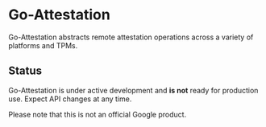 Go-Attestation
==============

Go-Attestation abstracts remote attestation operations across a variety of platforms
and TPMs.

## Status

Go-Attestation is under active development and **is not** ready for production use. Expect
API changes at any time.

Please note that this is not an official Google product.

